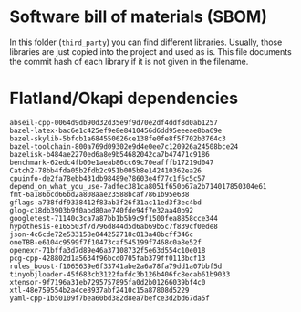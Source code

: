 # Software bill of materials (SBOM)

In this folder (`third_party`) you can find different libraries.
Usually, those libraries are just copied into the project and used as is.
This file documents the commit hash of each library if it is not given in the filename.


# Flatland/Okapi dependencies

```
abseil-cpp-0064d9db90d32d35e9f9d70e2df4ddf8d0ab1257
bazel-latex-bac6e1c425ef9e8e8410456d6dd95eeeae8ba69e
bazel-skylib-5bfcb1a684550626ce138fe0fe8f5f702b3764c3
bazel-toolchain-800a769d09302e9d4e0ee7c120926a24508bce24
bazelisk-b484ae2270ed6a8e9b54682042ca7b47471c9186
benchmark-62edc4fb00e1aeab86cc69c70eafffb17219d047
Catch2-78bb4fda05b2fdb2c951b005b8e142410362ea26
cpuinfo-de2fa78ebb431db98489e78603e4f77c1f6c5c57
depend_on_what_you_use-7adfec381ca8051f650b67a2b714017850304e61
fmt-6a186bcd66bd2a808aae23588bcaf7861b95e638
gflags-a738fdf9338412f83ab3f26f31ac11ed3f3ec4bd
glog-c18db3903b9f0abd80ae740fde94f7e32aa40b92
googletest-71140c3ca7a87bb1b5b9c9f1500fea8858cce344
hypothesis-e165503f7d796d844d5d6ab69b5c7f839cf0ede8
json-4c6cde72e533158e044252718c013a48bcff346c
oneTBB-e6104c9599f7f10473caf545199f7468c0a8e52f
openexr-71bffa3d7d89e46a37108732f5e63d554c10e018
pcg-cpp-428802d1a5634f96bcd0705fab379ff0113bcf13
rules_boost-f1065639e6f33741abe2a6a78fa79dd1a07bbf5d
tinyobjloader-45f683cb3122fafdc3b126b406fc8ecab61b9033
xtensor-9f7196a31eb7295757895fa0d2b01266039bf4c0
xtl-48e759554b2a4ce8937abf2410c15a87808d5229
yaml-cpp-1b50109f7bea60bd382d8ea7befce3d2bd67da5f
```

